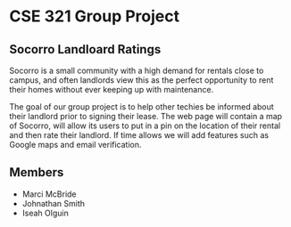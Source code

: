# CSE 321 Group Project 
## Socorro Landloard Ratings 

Socorro is a small community with a high demand for rentals close to campus, and often landlords view this as the perfect opportunity to rent their homes without ever keeping up with maintenance.

The goal of our group project is to help other techies be informed about their landlord prior to signing their lease. The web page will contain a map of Socorro, will allow its users to put in a pin on the location of their rental and then rate their landlord. If time allows we will add features such as Google maps and email verification.

## Members 
* Marci McBride
* Johnathan Smith
* Iseah Olguin
